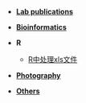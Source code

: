 * **[Lab publications]()**

* **[Bioinformatics]()**
  
* **R**
  - [R中处理xls文件](<BLOG/R/R中导入和导出xls文件.md>)

* **[Photography]()**
  
* **[Others]()**

